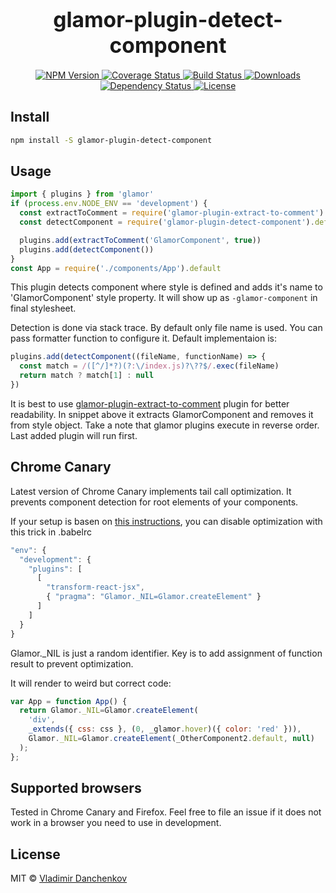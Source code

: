 <big><h1 align="center">glamor-plugin-detect-component</h1></big>

<p align="center">
  <a href="https://npmjs.org/package/glamor-plugin-detect-component">
    <img src="https://img.shields.io/npm/v/glamor-plugin-detect-component.svg?style=flat-square"
         alt="NPM Version">
  </a>

  <a href="https://coveralls.io/r/vdanchenkov/glamor-plugin-detect-component">
    <img src="https://img.shields.io/coveralls/vdanchenkov/glamor-plugin-detect-component.svg?style=flat-square"
         alt="Coverage Status">
  </a>

  <a href="https://travis-ci.org/vdanchenkov/glamor-plugin-detect-component">
    <img src="https://img.shields.io/travis/vdanchenkov/glamor-plugin-detect-component.svg?style=flat-square"
         alt="Build Status">
  </a>

  <a href="https://npmjs.org/package/glamor-plugin-detect-component">
    <img src="http://img.shields.io/npm/dm/glamor-plugin-detect-component.svg?style=flat-square"
         alt="Downloads">
  </a>

  <a href="https://david-dm.org/vdanchenkov/glamor-plugin-detect-component.svg">
    <img src="https://david-dm.org/vdanchenkov/glamor-plugin-detect-component.svg?style=flat-square"
         alt="Dependency Status">
  </a>

  <a href="https://github.com/vdanchenkov/glamor-plugin-detect-component/blob/master/LICENSE">
    <img src="https://img.shields.io/npm/l/glamor-plugin-detect-component.svg?style=flat-square"
         alt="License">
  </a>
</p>

<p align="center"><big>

</big></p>


## Install

```sh
npm install -S glamor-plugin-detect-component
```

## Usage

```js
import { plugins } from 'glamor'
if (process.env.NODE_ENV == 'development') {
  const extractToComment = require('glamor-plugin-extract-to-comment').default
  const detectComponent = require('glamor-plugin-detect-component').default

  plugins.add(extractToComment('GlamorComponent', true))
  plugins.add(detectComponent())
}
const App = require('./components/App').default
```

This plugin detects component where style is defined and adds it's name to 'GlamorComponent' style property. It will show up as `-glamor-component` in final stylesheet.

Detection is done via stack trace. By default only file name is used. You can pass formatter function to configure it. Default implementaion is:

```jsx
plugins.add(detectComponent((fileName, functionName) => {
  const match = /([^/]*?)(?:\/index.js)?\??$/.exec(fileName)
  return match ? match[1] : null
})
``` 

It is best to use [glamor-plugin-extract-to-comment](https://www.npmjs.com/package/glamor-plugin-extract-to-comment) plugin for better readability. In snippet above it extracts GlamorComponent and removes it from style object. Take a note that glamor plugins execute in reverse order. Last added plugin will run first.

## Chrome Canary
Latest version of Chrome Canary implements tail call optimization. It prevents component detection for root elements of your components. 

If your setup is basen on [this instructions](https://github.com/threepointone/glamor/blob/master/docs/createElement.md), you can disable optimization with this trick in .babelrc 

 ```js
 "env": {
   "development": {
     "plugins": [
       [
         "transform-react-jsx",
         { "pragma": "Glamor._NIL=Glamor.createElement" }
       ]
     ]
   }
 }
 ```

Glamor._NIL is just a random identifier. Key is to add assignment of function result to prevent optimization. 

It will render to weird but correct code:

```js
var App = function App() {
  return Glamor._NIL=Glamor.createElement(
    'div',
    _extends({ css: css }, (0, _glamor.hover)({ color: 'red' })),
    Glamor._NIL=Glamor.createElement(_OtherComponent2.default, null)
  );
};
```

## Supported browsers
Tested in Chrome Canary and Firefox. Feel free to file an issue if it does not work in a browser you need to use in development.

## License

MIT © [Vladimir Danchenkov](http://github.com/vdanchenkov)

[npm-url]: https://npmjs.org/package/glamor-plugin-detect-component
[npm-image]: https://img.shields.io/npm/v/glamor-plugin-detect-component.svg?style=flat-square

[travis-url]: https://travis-ci.org/vdanchenkov/glamor-plugin-detect-component
[travis-image]: https://img.shields.io/travis/vdanchenkov/glamor-plugin-detect-component.svg?style=flat-square

[coveralls-url]: https://coveralls.io/r/vdanchenkov/glamor-plugin-detect-component
[coveralls-image]: https://img.shields.io/coveralls/vdanchenkov/glamor-plugin-detect-component.svg?style=flat-square

[depstat-url]: https://david-dm.org/vdanchenkov/glamor-plugin-detect-component
[depstat-image]: https://david-dm.org/vdanchenkov/glamor-plugin-detect-component.svg?style=flat-square

[download-badge]: http://img.shields.io/npm/dm/glamor-plugin-detect-component.svg?style=flat-square
